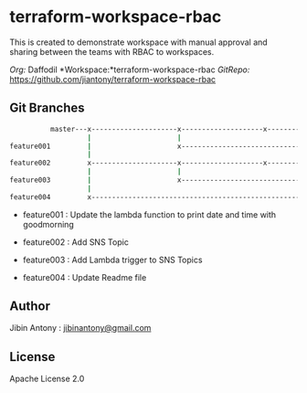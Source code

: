 # terraform-workspace-rbac

This is created to demonstrate workspace with manual approval and sharing between the teams with RBAC to workspaces.

*Org:* Daffodil
*Workspace:*terraform-workspace-rbac
*GitRepo:* https://github.com/jiantony/terraform-workspace-rbac

## Git Branches

```bash
          master---x---------------------x--------------------x----------------------x---------------x--------------
                   |                     |                                                           |
feature001         |                     x-----------------------------------------------------------x
                   |
feature002         x---------------------x--------------------x----------------------x----------------x------------
                   |                     |                                           |
feature003         |                     x-------------------------------------------x
                   |
feature004         x-----------------------------------------------------------------------------------------------
```
- feature001 : Update the lambda function to print date and time with goodmorning

- feature002 : Add SNS Topic

- feature003 : Add Lambda trigger to SNS Topics

- feature004 : Update Readme file

## Author
Jibin Antony : jibinantony@gmail.com

## License
Apache License 2.0